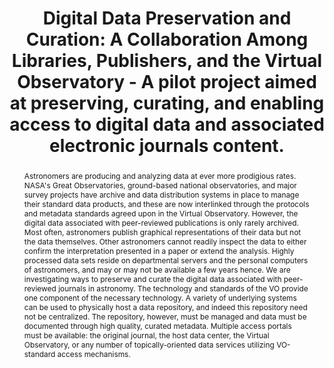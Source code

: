 ---
abstract: 'Astronomers are producing and analyzing data at ever more prodigious rates.
  NASA''s Great Observatories, ground-based national observatories, and major survey
  projects have archive and data distribution systems in place to manage their standard
  data products, and these are now interlinked through the protocols and metadata
  standards agreed upon in the Virtual Observatory. However, the digital data associated
  with peer-reviewed publications is only rarely archived. Most often, astronomers
  publish graphical representations of their data but not the data themselves. Other
  astronomers cannot readily inspect the data to either confirm the interpretation
  presented in a paper or extend the analysis. Highly processed data sets reside on
  departmental servers and the personal computers of astronomers, and may or may not
  be available a few years hence. We are investigating ways to preserve and curate
  the digital data associated with peer-reviewed journals in astronomy. The technology
  and standards of the VO provide one component of the necessary technology. A variety
  of underlying systems can be used to physically host a data repository, and indeed
  this repository need not be centralized. The repository, however, must be managed
  and data must be documented through high quality, curated metadata. Multiple access
  portals must be available: the original journal, the host data center, the Virtual
  Observatory, or any number of topically-oriented data services utilizing VO-standard
  access mechanisms.'
creators:
- Teresa Ehling
- Ray Plante
- Robert Milkey
- Ethan Vishniac
- Alex Szalay
- Tim DiLauro
- Sayeed Choudhury
- Julie Steffen
- Robert Hanisch
date: null
document_url: https://services.phaidra.univie.ac.at/api/object/o:294565/download
grand_parent: iPRES
institutions: []
keywords:
- ithaca
landing_page_url: https://phaidra.univie.ac.at/o:294565
language: eng
layout: publication
license: CC BY-SA 3.0 AT
notes_url: null
parent: iPRES 2006
publication_type: presentation
size: 2044070
slides_url: null
source_name: iPRES
stream_url: null
title: 'Digital Data Preservation and Curation: A Collaboration Among Libraries, Publishers,
  and the Virtual Observatory - A pilot project aimed at preserving, curating, and
  enabling access to digital data and associated electronic journals content.'
year: 2006
---